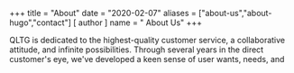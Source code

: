 +++
title = "About"
date = "2020-02-07"
aliases = ["about-us","about-hugo","contact"]
[ author ]
  name = " About Us"
+++

QLTG is dedicated to the highest-quality customer service, a collaborative attitude, and infinite possibilities.
Through several years in the direct customer's eye, we've developed a keen sense of user wants, needs, and 
<!--stackedit_data:
eyJoaXN0b3J5IjpbLTUwMTM1OTQwLC02MDM5NzYwNTksLTE0MT
QyNzUxOTIsMjAzMDkwMDczM119
-->